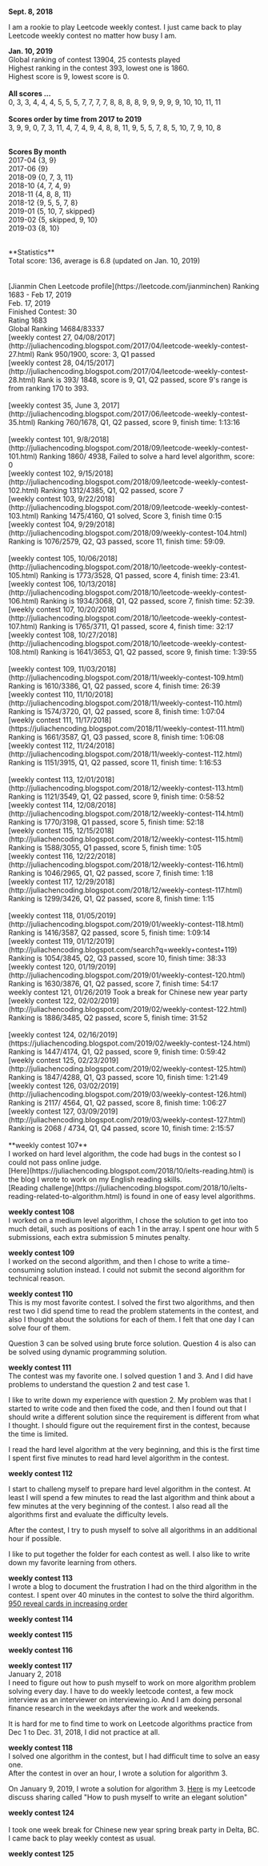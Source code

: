 **Sept. 8, 2018**<br>

I am a rookie to play Leetcode weekly contest. I just came back to play Leetcode weekly contest no matter how busy I am. 

**Jan. 10, 2019**<br>
Global ranking of contest 13904, 25 contests played<br>
Highest ranking in the contest 393, lowest one is 1860. <br>
Highest score is 9, lowest score is 0. <br><br>
**All scores ...**<br>
0, 3, 3, 4, 4, 4, 5, 5, 5, 7, 7, 7, 7, 8, 8, 8, 8, 9, 9, 9, 9, 9, 10, 10, 11, 11<br><br>
**Scores order by time from 2017 to 2019**<br>
3, 9, 9, 0, 7, 3, 11, 4, 7, 4, 9, 4, 8, 8, 11, 9, 5, 5, 7, 8, 5, 10, 7, 9, 10, 8<br><br>

**Scores By month**<br>
2017-04 {3, 9}<br>
2017-06 {9}<br>
2018-09 {0, 7, 3, 11}<br>
2018-10 {4, 7, 4, 9}<br>
2018-11 {4, 8, 8, 11}<br>
2018-12 {9, 5, 5, 7, 8}<br>
2019-01 {5, 10, 7, skipped}<br>
2019-02 {5, skipped, 9, 10}<br>
2019-03 {8, 10}<br>

<br>
**Statistics**<br>
Total score: 136, average is 6.8 (updated on Jan. 10, 2019)<br>
<br><br>
[Jianmin Chen Leetcode profile](https://leetcode.com/jianminchen) Ranking 1683 - Feb 17, 2019<br>
Feb. 17, 2019 <br>
Finished Contest: 30 <br>
Rating    1683 <br>
Global Ranking 14684/83337<br>
[weekly contest 27, 04/08/2017](http://juliachencoding.blogspot.com/2017/04/leetcode-weekly-contest-27.html) Rank 950/1900, score: 3, Q1 passed<br>
[weekly contest 28, 04/15/2017](http://juliachencoding.blogspot.com/2017/04/leetcode-weekly-contest-28.html) Rank is 393/ 1848, score is 9, Q1, Q2 passed, score 9's range is from ranking 170 to 393.<br><br>
[weekly contest 35, June 3, 2017](http://juliachencoding.blogspot.com/2017/06/leetcode-weekly-contest-35.html) Ranking 760/1678, Q1, Q2 passed, score 9, finish time: 1:13:16<br><br>
[weekly contest 101, 9/8/2018](http://juliachencoding.blogspot.com/2018/09/leetcode-weekly-contest-101.html) Ranking 1860/ 4938, Failed to solve a hard level algorithm, score: 0<br>
[weekly contest 102, 9/15/2018](http://juliachencoding.blogspot.com/2018/09/leetcode-weekly-contest-102.html) Ranking 1312/4385, Q1, Q2 passed, score 7<br>
[weekly contest 103, 9/22/2018](http://juliachencoding.blogspot.com/2018/09/leetcode-weekly-contest-103.html) Ranking 1475/4160, Q1 solved, Score 3, finish time 0:15<br>
[weekly contest 104, 9/29/2018](http://juliachencoding.blogspot.com/2018/09/weekly-contest-104.html) Ranking is 1076/2579,  Q2, Q3 passed, score 11, finish time: 59:09.<br><br>
[weekly contest 105, 10/06/2018](http://juliachencoding.blogspot.com/2018/10/leetcode-weekly-contest-105.html) Ranking is 1773/3528,  Q1 passed, score 4, finish time: 23:41.<br>
[weekly contest 106, 10/13/2018](http://juliachencoding.blogspot.com/2018/10/leetcode-weekly-contest-106.html) Ranking is 1934/3068,  Q1, Q2 passed, score 7, finish time: 52:39.<br>
[weekly contest 107, 10/20/2018](http://juliachencoding.blogspot.com/2018/10/leetcode-weekly-contest-107.html) Ranking is 1765/3711, Q1 passed, score 4, finish time: 32:17 <br>
[weekly contest 108, 10/27/2018](http://juliachencoding.blogspot.com/2018/10/leetcode-weekly-contest-108.html) Ranking is 1641/3653, Q1, Q2 passed, score 9, finish time: 1:39:55 <br><br>
[weekly contest 109, 11/03/2018](http://juliachencoding.blogspot.com/2018/11/weekly-contest-109.html) Ranking is 1610/3386, Q1, Q2 passed, score 4, finish time: 26:39 <br>
[weekly contest 110, 11/10/2018](http://juliachencoding.blogspot.com/2018/11/weekly-contest-110.html) Ranking is 1574/3720, Q1, Q2 passed, score 8, finish time: 1:07:04 <br>
[weekly contest 111, 11/17/2018](https://juliachencoding.blogspot.com/2018/11/weekly-contest-111.html) Ranking is 1661/3587, Q1, Q3 passed, score 8, finish time: 1:06:08 <br>
[weekly contest 112, 11/24/2018](http://juliachencoding.blogspot.com/2018/11/weekly-contest-112.html) Ranking is 1151/3915, Q1, Q2 passed, score 11, finish time: 1:16:53<br><br>
[weekly contest 113, 12/01/2018](http://juliachencoding.blogspot.com/2018/12/weekly-contest-113.html) Ranking is 1121/3549, Q1, Q2 passed, score 9, finish time: 0:58:52<br>
[weekly contest 114, 12/08/2018](http://juliachencoding.blogspot.com/2018/12/weekly-contest-114.html) Ranking is 1770/3198, Q1 passed, score 5, finish time: 52:18<br>
[weekly contest 115, 12/15/2018](http://juliachencoding.blogspot.com/2018/12/weekly-contest-115.html) Ranking is 1588/3055, Q1 passed, score 5, finish time: 1:05 <br>
[weekly contest 116, 12/22/2018](http://juliachencoding.blogspot.com/2018/12/weekly-contest-116.html) Ranking is 1046/2965, Q1, Q2 passed, score 7, finish time: 1:18<br>
[weekly contest 117, 12/29/2018](http://juliachencoding.blogspot.com/2018/12/weekly-contest-117.html) Ranking is 1299/3426, Q1, Q2 passed, score 8, finish time: 1:15 <br><br>
[weekly contest 118, 01/05/2019](http://juliachencoding.blogspot.com/2019/01/weekly-contest-118.html) Ranking is 1416/3587, Q2 passed, score 5, finish time: 1:09:14 <br>
[weekly contest 119, 01/12/2019](http://juliachencoding.blogspot.com/search?q=weekly+contest+119) Ranking is 1054/3845, Q2, Q3 passed, score 10, finish time: 38:33 <br>
[weekly contest 120, 01/19/2019](http://juliachencoding.blogspot.com/2019/01/weekly-contest-120.html) Ranking is 1630/3876, Q1, Q2 passed, score 7, finish time: 54:17 <br>
weekly contest 121, 01/26/2019 Took a break for Chinese new year party<Br>
[weekly contest 122, 02/02/2019](http://juliachencoding.blogspot.com/2019/02/weekly-contest-122.html) Ranking is 1886/3485, Q2 passed, score 5, finish time: 31:52<br>
<br>
[weekly contest 124, 02/16/2019](https://juliachencoding.blogspot.com/2019/02/weekly-contest-124.html) Ranking is 1447/4174, Q1, Q2 passed, score 9, finish time: 0:59:42<br>
[weekly contest 125, 02/23/2019](http://juliachencoding.blogspot.com/2019/02/weekly-contest-125.html) Ranking is 1847/4288, Q1, Q3 passed, score 10, finish time: 1:21:49<br> 
[weekly contest 126, 03/02/2019](http://juliachencoding.blogspot.com/2019/03/weekly-contest-126.html) Ranking is 2117/ 4564, Q1, Q2 passed, score 8, finish time: 1:06:27<br>  
[weekly contest 127, 03/09/2019](http://juliachencoding.blogspot.com/2019/03/weekly-contest-127.html) Ranking is 2068 / 4734, Q1, Q4 passed, score 10, finish time: 2:15:57<br> 
 
 
 
<br>
**weekly contest 107**<br>
I worked on hard level algorithm, the code had bugs in the contest so I could not pass online judge. <br>
[Here](https://juliachencoding.blogspot.com/2018/10/ielts-reading.html) is the blog I wrote to work on my English reading skills. <br>
[Reading challenge](https://juliachencoding.blogspot.com/2018/10/ielts-reading-related-to-algorithm.html) is found in one of easy level algorithms. <br>

**weekly contest 108**<br>
I worked on a medium level algorithm, I chose the solution to get into too much detail, such as positions of each 1 in the array. I spent one hour with 5 submissions, each extra submission 5 minutes penalty. <br>

**weekly contest 109**<br>
I worked on the second algorithm, and then I chose to write a time-consuming solution instead. I could not submit the second algorithm for technical reason. 

**weekly contest 110**<br>
This is my most favorite contest. I solved the first two algorithms, and then rest two I did spend time to read the problem statements in the contest, and also I thought about the solutions for each of them. I felt that one day I can solve four of them.

Question 3 can be solved using brute force solution. Question 4 is also can be solved using dynamic programming solution. 

**weekly contest 111**<br>
The contest was my favorite one. 
I solved question 1 and 3. And I did have problems to understand the question 2 and test case 1. 

I like to write down my experience with question 2. My problem was that I started to write code and then fixed the code, and then I found out that I should write a different solution since the requirement is different from what I thought. I should figure out the requirement first in the contest, because the time is limited. 

I read the hard level algorithm at the very beginning, and this is the first time I spent first five minutes to read hard level algorithm in the contest. <br>

**weekly contest 112**<br>

I start to challeng myself to prepare hard level algorithm in the contest. At least I will spend a few minutes to read the last algorithm and think about a few minutes at the very beginning of the contest. I also read all the algorithms first and evaluate the difficulty levels. 

After the contest, I try to push myself to solve all algorithms in an additional hour if possible. 

I like to put together the folder for each contest as well. I also like to write down my favorite learning from others. <br>


**weekly contest 113**<br>
I wrote a blog to document the frustration I had on the third algorithm in the contest. I spent over 40 minutes in the contest to solve the third algorithm. <br>
[950 reveal cards in increasing order](http://juliachencoding.blogspot.com/2018/12/950-reveal-cards-in-increasing-order.html)<br>

**weekly contest 114**<br>

**weekly contest 115**<br>
 
**weekly contest 116**<br>

**weekly contest 117**<br>
January 2, 2018<br>
I need to figure out how to push myself to work on more algorithm problem solving every day. I have to do weekly leetcode contest, a few mock interview as an interviewer on interviewing.io. And I am doing personal finance research in the weekdays after the work and weekends.

It is hard for me to find time to work on Leetcode algorithms practice from Dec 1 to Dec. 31, 2018, I did not practice at all. 

**weekly contest 118**<br>
I solved one algorithm in the contest, but I had difficult time to solve an easy one. <br>
After the contest in over an hour, I wrote a solution for algorithm 3. 

On January 9, 2019, I wrote a solution for algorithm 3. [Here](https://leetcode.com/problems/flip-binary-tree-to-match-preorder-traversal/discuss/216247/C-How-to-push-myself-to-write-an-elegant-solution) is my Leetcode discuss sharing called "How to push myself to write an elegant solution" <br>

**weekly contest 124**<br>  
I took one week break for Chinese new year spring break party in Delta, BC. I came back to play weekly contest as usual. 

**weekly contest 125**<br>  

